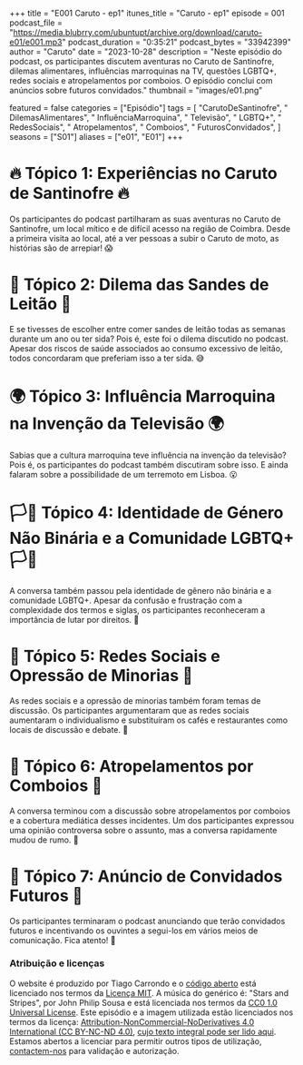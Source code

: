 +++
title = "E001 Caruto - ep1"
itunes_title = "Caruto - ep1"
episode = 001
podcast_file = "https://media.blubrry.com/ubuntupt/archive.org/download/caruto-e01/e001.mp3"
podcast_duration = "0:35:21"
podcast_bytes = "33942399"
author = "Caruto"
date = "2023-10-28"
description = "Neste episódio do podcast, os participantes discutem aventuras no Caruto de Santinofre, dilemas alimentares, influências marroquinas na TV, questões LGBTQ+, redes sociais e atropelamentos por comboios. O episódio conclui com anúncios sobre futuros convidados."
thumbnail = "images/e01.png"

featured = false
categories = ["Episódio"]
tags = [
  "CarutoDeSantinofre",
  " DilemasAlimentares",
  " InfluênciaMarroquina",
  " Televisão",
  " LGBTQ+",
  " RedesSociais",
  " Atropelamentos",
  " Comboios",
  " FuturosConvidados",
]
seasons = ["S01"]
aliases = ["e01", "E01"]
+++

# 🔥 **Tópico 1: Experiências no Caruto de Santinofre** 🔥
Os participantes do podcast partilharam as suas aventuras no Caruto de Santinofre, um local mítico e de difícil acesso na região de Coimbra. Desde a primeira visita ao local, até a ver pessoas a subir o Caruto de moto, as histórias são de arrepiar! 😱

# 🍏 **Tópico 2: Dilema das Sandes de Leitão** 🍏
E se tivesses de escolher entre comer sandes de leitão todas as semanas durante um ano ou ter sida? Pois é, este foi o dilema discutido no podcast. Apesar dos riscos de saúde associados ao consumo excessivo de leitão, todos concordaram que preferiam isso a ter sida. 😅

# 🌍 **Tópico 3: Influência Marroquina na Invenção da Televisão** 🌍
Sabias que a cultura marroquina teve influência na invenção da televisão? Pois é, os participantes do podcast também discutiram sobre isso. E ainda falaram sobre a possibilidade de um terremoto em Lisboa. 😮

# 🏳️🌈 **Tópico 4: Identidade de Género Não Binária e a Comunidade LGBTQ+** 🏳️🌈
A conversa também passou pela identidade de gênero não binária e a comunidade LGBTQ+. Apesar da confusão e frustração com a complexidade dos termos e siglas, os participantes reconheceram a importância de lutar por direitos. 💪

# 📱 **Tópico 5: Redes Sociais e Opressão de Minorias** 📱
As redes sociais e a opressão de minorias também foram temas de discussão. Os participantes argumentaram que as redes sociais aumentaram o individualismo e substituíram os cafés e restaurantes como locais de discussão e debate. 🤔

# 🚂 **Tópico 6: Atropelamentos por Comboios** 🚂
A conversa terminou com a discussão sobre atropelamentos por comboios e a cobertura mediática desses incidentes. Um dos participantes expressou uma opinião controversa sobre o assunto, mas a conversa rapidamente mudou de rumo. 😬

# 🎉 **Tópico 7: Anúncio de Convidados Futuros** 🎉
Os participantes terminaram o podcast anunciando que terão convidados futuros e incentivando os ouvintes a segui-los em vários meios de comunicação. Fica atento! 🙌



### Atribuição e licenças
O website é produzido por Tiago Carrondo e o [código aberto](https://gitlab.com/podcastubuntuportugal/website) está licenciado nos termos da [Licença MIT](https://gitlab.com/podcastubuntuportugal/website/main/LICENSE).
A música do genérico é: "Stars and Stripes", por John Philip Sousa e está licenciada nos termos da [CC0 1.0 Universal License](https://creativecommons.org/publicdomain/zero/1.0/).
Este episódio e a imagem utilizada estão licenciados nos termos da licença: [Attribution-NonCommercial-NoDerivatives 4.0 International (CC BY-NC-ND 4.0)](https://creativecommons.org/licenses/by-nc-nd/4.0/), [cujo texto integral pode ser lido aqui](https://creativecommons.org/licenses/by-nc-nd/4.0/legalcode). Estamos abertos a licenciar para permitir outros tipos de utilização, [contactem-nos](https://podcastubuntuportugal.org/contactos) para validação e autorização.

